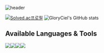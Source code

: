 ![header](https://capsule-render.vercel.app/api?type=waving&color=FDB2A2&height=200&section=header&text=Welcome-nl-To-nl-My%20Profile&fontSize=30&fontColor=FE96BC)

<!--
**GloryCiel/GloryCiel** is a ✨ _special_ ✨ repository because its `README.md` (this file) appears on your GitHub profile.

Here are some ideas to get you started:

- 🔭 I’m currently working on ...
- 🌱 I’m currently learning ...
- 👯 I’m looking to collaborate on ...
- 🤔 I’m looking for help with ...
- 💬 Ask me about ...
- 📫 How to reach me: ...
- 😄 Pronouns: ...
- ⚡ Fun fact: ...
-->

[![Solved.ac프로필](http://mazassumnida.wtf/api/v2/generate_badge?boj=gloryciel)](https://solved.ac/gloryciel) ![GloryCiel's GitHub stats](https://github-readme-stats.vercel.app/api?username=GloryCiel&theme=tokyonight)

## Available Languages & Tools
<img src="https://img.shields.io/badge/C++-00599C?style=flat-square&logo=cplusplus&logoColor=white"/><img src="https://img.shields.io/badge/Python-3776AB?style=flat-square&logo=Python&logoColor=white"/><img src="https://img.shields.io/badge/Java-007396?style=flat-square&logo=java&logoColor=white"/><img src="https://img.shields.io/badge/Docker-2496ED?style=flat-square&logo=Docker&logoColor=white"/>
